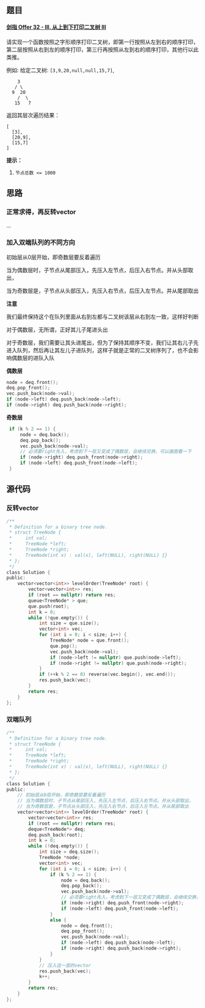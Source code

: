 ## 题目

#### [剑指 Offer 32 - III. 从上到下打印二叉树 III](https://leetcode-cn.com/problems/cong-shang-dao-xia-da-yin-er-cha-shu-iii-lcof/)

请实现一个函数按照之字形顺序打印二叉树，即第一行按照从左到右的顺序打印，第二层按照从右到左的顺序打印，第三行再按照从左到右的顺序打印，其他行以此类推。

 

例如:
给定二叉树: `[3,9,20,null,null,15,7]`,

```
    3
   / \
  9  20
    /  \
   15   7
```

返回其层次遍历结果：

```
[
  [3],
  [20,9],
  [15,7]
]
```

 

**提示：**

1. `节点总数 <= 1000`

## 思路

### 正常求得，再反转vector

...

### 加入双端队列的不同方向

初始层从0层开始，即奇数层要反着遍历

当为偶数层时，子节点从尾部压入，先压入左节点，后压入右节点。并从头部取出，

当为奇数层是，子节点从头部压入，先压入右节点，后压入左节点。并从尾部取出

**注意**

我们最终保持这个在队列里面从右到左都与二叉树该层从右到左一致，这样好判断

对于偶数层，无所谓，正好其儿子尾进头出

对于奇数层，我们需要让其头进尾出，但为了保持其顺序不变，我们让其右儿子先进入队列，然后再让其左儿子进队列，这样子就是正常的二叉树序列了，也不会影响偶数层的进队入队

**偶数层**

```C
node = deq.front();
deq.pop_front();
vec.push_back(node->val);
if (node->left) deq.push_back(node->left);
if (node->right) deq.push_back(node->right);
```

**奇数层**

```C
 if (k % 2 == 1) {
     node = deq.back();
     deq.pop_back();
     vec.push_back(node->val);
     // 必须要right先入，考虑到下一层又变成了偶数层，会继续交换，可以画图看一下
     if (node->right) deq.push_front(node->right);
     if (node->left) deq.push_front(node->left);
 }
```



## 源代码

### 反转vector

```C
/**
 * Definition for a binary tree node.
 * struct TreeNode {
 *     int val;
 *     TreeNode *left;
 *     TreeNode *right;
 *     TreeNode(int x) : val(x), left(NULL), right(NULL) {}
 * };
 */
class Solution {
public:
    vector<vector<int>> levelOrder(TreeNode* root) {
        vector<vector<int>> res;
        if (root == nullptr) return res;
        queue<TreeNode* > que;
        que.push(root);
        int k = 0;
        while (!que.empty()) {
            int size = que.size();
            vector<int> vec;
            for (int i = 0; i < size; i++) {
                TreeNode* node = que.front();
                que.pop();
                vec.push_back(node->val);
                if (node->left != nullptr) que.push(node->left);
                if (node->right != nullptr) que.push(node->right);
            }
            if (++k % 2 == 0) reverse(vec.begin(), vec.end());
            res.push_back(vec);
        }
        return res;
    }
};
```

### 双端队列

```C
/**
 * Definition for a binary tree node.
 * struct TreeNode {
 *     int val;
 *     TreeNode *left;
 *     TreeNode *right;
 *     TreeNode(int x) : val(x), left(NULL), right(NULL) {}
 * };
 */
class Solution {
public:
    // 初始层从0层开始，即奇数层要反着遍历
    // 当为偶数层时，子节点从尾部压入，先压入左节点，后压入右节点。并从头部取出，
    // 当为奇数层是，子节点从头部压入，先压入右节点，后压入左节点。并从尾部取出
    vector<vector<int>> levelOrder(TreeNode* root) {
        vector<vector<int>> res;
        if (root == nullptr) return res;
        deque<TreeNode*> deq;
        deq.push_back(root);
        int k = 0;
        while (!deq.empty()) {
            int size = deq.size();
            TreeNode *node;
            vector<int> vec;
            for (int i = 0; i < size; i++) {
                if (k % 2 == 1) {
                    node = deq.back();
                    deq.pop_back();
                    vec.push_back(node->val);
                    // 必须要right先入，考虑到下一层又变成了偶数层，会继续交换，可以画图看一下
                    if (node->right) deq.push_front(node->right);
                    if (node->left) deq.push_front(node->left);
                }
                else {
                    node = deq.front();
                    deq.pop_front();
                    vec.push_back(node->val);
                    if (node->left) deq.push_back(node->left);
                    if (node->right) deq.push_back(node->right);
                }     
            }
            // 压入这一层的vector
            res.push_back(vec);
            k++;
        }
        return res;
    }
};
```


